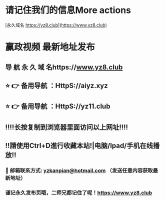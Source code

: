 # 请记住我们的信息More actions

[永久域名 https://yz8.club](https://www.yz8.club)
# 赢政视频 最新地址发布 
## 导 航 永 久 域 名https://www.yz8.club
## ⭐️ 👉 备用导航 ：HttpS://aiyz.xyz
## ⭐️ 👉 备用导航 ：HttpS://yz11.club
## ‼️‼️长按复制到浏览器里面访问以上网址‼️‼️
## ‼️請使用Ctrl+D進行收藏本站!|电脑/Ipad/手机在线播放‼️
### 📧 邮箱联系方式: yzkanpian@hotmail.com （发送任意内容获取最新地址）
### 谨记永久发布页哦，二师兄都记住了呢！https://www.yz8.club
